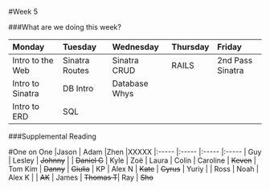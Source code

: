#Week 5

###What are we doing this week?

|Monday           | Tuesday         |Wednesday        |Thursday         |  Friday
|:-----           |:-----           |:-----           |:-----           |:-----
| Intro to the Web| Sinatra Routes  | Sinatra CRUD    | RAILS           | 2nd Pass Sinatra
| Intro to Sinatra| DB Intro        | Database Whys   |            | 
| Intro to ERD    | SQL

###Supplemental Reading

#One on One
|Jason           | Adam          |Zhen        |XXXXX
|:-----          |:-----         |:-----      |:-----
| Guy            | Lesley        | ~~Johnny~~ | 
| ~~Daniel G~~   | Kyle          | Zoë        | Laura
| Colin          | Caroline      | ~~Keven~~  | Tom Kim
| ~~Danny~~      | ~~Giulia~~    | KP         | Alex N
| ~~Kate~~       | ~~Cyrus~~     | Yuriy      | 
| Ross           | Noah          | Alex K     | 
| ~~AK~~         | James         | ~~Thomas T~~| Ray
| ~~Sho~~